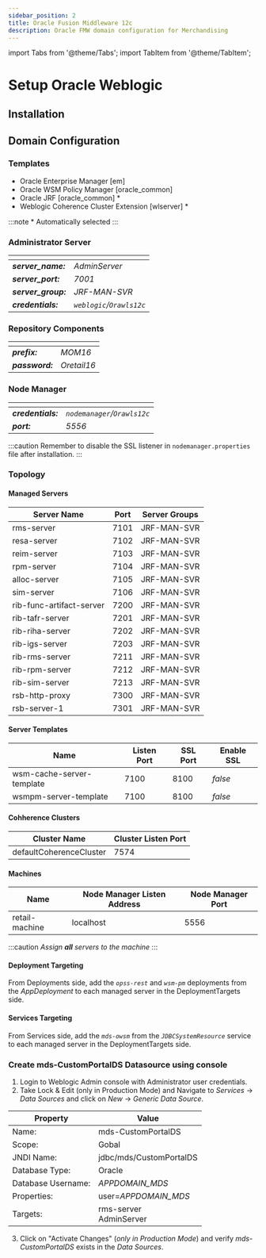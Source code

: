 ```yaml
---
sidebar_position: 2
title: Oracle Fusion Middleware 12c
description: Oracle FMW domain configuration for Merchandising
---
```


import Tabs from '@theme/Tabs';
import TabItem from '@theme/TabItem';


# Setup Oracle Weblogic

## Installation


## Domain Configuration

### Templates
 * Oracle Enterprise Manager [em]
 * Oracle WSM Policy Manager [oracle_common]
 * Oracle JRF [oracle_common] \*
 * Weblogic Coherence Cluster Extension [wlserver] \*

:::note
  \* Automatically selected
:::

### Administrator Server

| <!-- --> | <!-- --> |
|---|---|
| ___server_name:___   | _AdminServer_       |
| ___server_port:___   | _7001_              |
| ___server_group:___  | _JRF-MAN-SVR_       |
| ___credentials:___  | _`weblogic`/`Orawls12c`_  |


### Repository Components

| <!-- --> | <!-- --> |
|---|---|
|___prefix:___   | _MOM16_     |
|___password:___ | _Oretail16_ |


### Node Manager

| <!-- --> | <!-- --> |
|---|---|
| ___credentials:___ | _`nodemanager`/`Orawls12c`_ |
| ___port:___        | _5556_                      |


:::caution
  Remember to disable the SSL listener in `nodemanager.properties` file after installation.
:::


### Topology
#### Managed Servers
| Server Name              | Port | Server Groups |
|--------------------------|------|---------------|
| rms-server               | 7101 | JRF-MAN-SVR   |
| resa-server              | 7102 | JRF-MAN-SVR   |
| reim-server              | 7103 | JRF-MAN-SVR   |
| rpm-server               | 7104 | JRF-MAN-SVR   |
| alloc-server             | 7105 | JRF-MAN-SVR   |
| sim-server               | 7106 | JRF-MAN-SVR   |
| rib-func-artifact-server | 7200 | JRF-MAN-SVR   |
| rib-tafr-server          | 7201 | JRF-MAN-SVR   |
| rib-riha-server          | 7202 | JRF-MAN-SVR   |
| rib-igs-server           | 7203 | JRF-MAN-SVR   |
| rib-rms-server           | 7211 | JRF-MAN-SVR   |
| rib-rpm-server           | 7212 | JRF-MAN-SVR   |
| rib-sim-server           | 7213 | JRF-MAN-SVR   |
| rsb-http-proxy           | 7300 | JRF-MAN-SVR   |
| rsb-server-1             | 7301 | JRF-MAN-SVR   |


#### Server Templates
| Name                      | Listen Port | SSL Port | Enable SSL | 
|---------------------------|-------------|----------|------------|
| wsm-cache-server-template | 7100        | 8100     | _false_      |
| wsmpm-server-template     | 7100        | 8100     | _false_      |


#### Cohherence Clusters
| Cluster Name            | Cluster Listen Port |
|-------------------------|---------------------|
| defaultCoherenceCluster | 7574                |


#### Machines
<Tabs>
  <TabItem value="a" label="Unix" default>

| Name            | Node Manager Listen Address | Node Manager Port |
|-----------------|-----------------------------|--------------|
| retail-machine  | localhost                   | 5556         |

  </TabItem>
</Tabs>

:::caution
_Assign __all__ servers to the machine_
:::


#### Deployment Targeting
From Deployments side, add the _`opss-rest`_ and _`wsm-pm`_ deployments from the _AppDeployment_ to each managed server in the DeploymentTargets side.

#### Services Targeting
From Services side, add the _`mds-owsm`_ from the _`JDBCSystemResource`_ service to each managed server in the DeploymentTargets side.


### Create mds-CustomPortalDS Datasource using console

 1.  Login to Weblogic Admin console with Administrator user credentials.
 2.  Take Lock & Edit (only in Production Mode) and Navigate to _Services_ &rarr; _Data Sources_ and click on _New_ &rarr; _Generic Data Source_.

  | Property            | Value                          |
  |---------------------|--------------------------------|
  | Name:               | mds-CustomPortalDS             |
  | Scope:              | Gobal                          |
  | JNDI Name:          | jdbc/mds/CustomPortalDS        |
  | Database Type:      | Oracle                         |
  | Database Username:  | _APPDOMAIN_MDS_                |
  | Properties:         | user=_APPDOMAIN_MDS_           |
  | Targets:            | rms-server <br/> AdminServer   |

  3. Click on "Activate Changes" (_only in Production Mode_) and verify _mds-CustomPortalDS_ exists in the _Data Sources_.